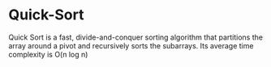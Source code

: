 # Quick-Sort
Quick Sort is a fast, divide-and-conquer sorting algorithm that partitions the array around a pivot and recursively sorts the subarrays. Its average time complexity is O(n log n)
